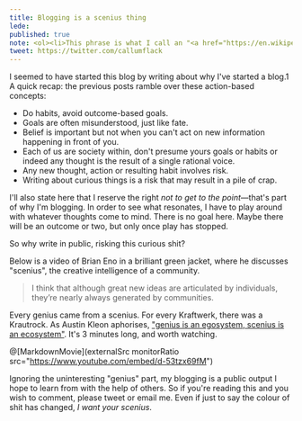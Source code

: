 ```yaml
---
title: Blogging is a scenius thing
lede: 
published: true
note: <ol><li>This phrase is what I call an "<a href="https://en.wikipedia.org/wiki/Ouroboros">ouroboros</a>". They're much fun! I hope to play "spot the ouroboros" a fair bit on this blog.</li></ol>
tweet: https://twitter.com/callumflack
---
```


I seemed to have started this blog by writing about why I've started a blog.<span class="Fn">1</span> A quick recap: the previous posts ramble over these action-based concepts:

* Do habits, avoid outcome-based goals.
* Goals are often misunderstood, just like fate.
* Belief is important but not when you can't act on new information happening in front of you.
* Each of us are society within, don't presume yours goals or habits or indeed any thought is the result of a single rational voice.
* Any new thought, action or resulting habit involves risk.
* Writing about curious things is a risk that may result in a pile of crap.

I'll also state here that I reserve the right _not to get to the point_—that's part of why I'm blogging. In order to see what resonates, I have to play around with whatever thoughts come to mind. There is no goal here. Maybe there will be an outcome or two, but only once play has stopped.

So why write in public, risking this curious shit?

Below is a video of Brian Eno in a brilliant green jacket, where he discusses "scenius", the creative intelligence of a community.

> I think that although great new ideas are articulated by individuals, they’re nearly always generated by communities.

Every genius came from a scenius. For every Kraftwerk, there was a Krautrock. As
Austin Kleon aphorises, ["genius is an egosystem, scenius is an ecosystem"](https://austinkleon.com/2017/05/12/scenius/). It's 3 minutes long, and worth watching.

@[MarkdownMovie](externalSrc monitorRatio src="https://www.youtube.com/embed/d-53tzx69fM")

Ignoring the uninteresting "genius" part, my blogging is a public output I hope to learn from with the help of others. So if you're reading this and you wish to comment, please tweet or email me. Even if just to say the colour of shit has changed, _I want your scenius_.
